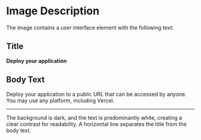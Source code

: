 # Image Description

The image contains a user interface element with the following text:

## Title
**Deploy your application**

## Body Text
Deploy your application to a public URL that can be accessed by anyone. You may use any platform, including Vercel.

---

The background is dark, and the text is predominantly white, creating a clear contrast for readability. A horizontal line separates the title from the body text.